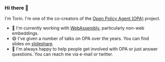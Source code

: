 ### Hi there 👋

I'm Torin. I'm one of the co-creators of the [Open Policy Agent (OPA)](https://github.com/open-policy-agent/opa) project.

- 🔭 I'm currently working with [WebAssembly](https://webassembly.org/), particularly non-web embeddings.
- 😄 I've given a number of talks on OPA over the years. You can find slides on [slideshare](https://www.slideshare.net/TorinSandall/presentations).
- 💬 I'm always happy to help people get involved with OPA or just answer questions. You can reach me via e-mail or twitter.
